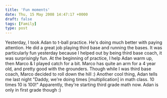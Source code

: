 ```yaml
---
title: 'Fun moments'
date: Thu, 15 May 2008 14:47:17 +0000
draft: false
tags: [Family]
type: post
---
```


Yesterday, I took Adan to t-ball practice. He's doing much better with paying attention. He did a great job playing third base and running the bases. It was particularly fun yesterday because I helped out by being third base coach, it was surprisingly fun. At the beginning of practice, I help Adan warm up, then Marco & I played catch for a bit. Marco has quite an arm for a 4 year old, and pretty good with the grounders. Though while I was third base coach, Marco decided to roll down the hill :) Another cool thing, Adan tells me last night "Daddy, we're doing times \[multiplication\] in math class. 10 times 10 is 100!" Apparently, they're starting third grade math now. Adan is only in first grade though :)